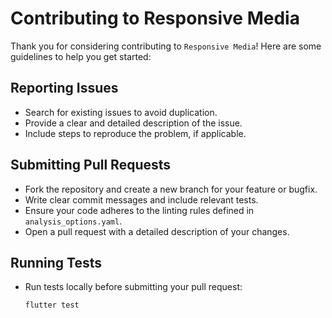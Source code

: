 # Contributing to Responsive Media

Thank you for considering contributing to `Responsive Media`! Here are some guidelines to help you get started:

## Reporting Issues
- Search for existing issues to avoid duplication.
- Provide a clear and detailed description of the issue.
- Include steps to reproduce the problem, if applicable.

## Submitting Pull Requests
- Fork the repository and create a new branch for your feature or bugfix.
- Write clear commit messages and include relevant tests.
- Ensure your code adheres to the linting rules defined in `analysis_options.yaml`.
- Open a pull request with a detailed description of your changes.

## Running Tests
- Run tests locally before submitting your pull request:
  ```bash
  flutter test
  ```